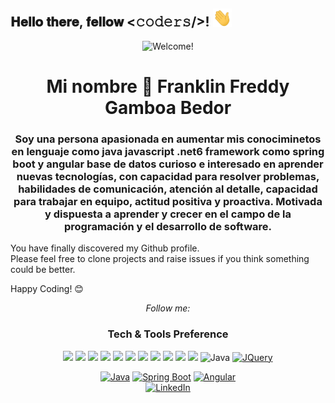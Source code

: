    
<h2> 𝐇𝐞𝐥𝐥𝐨 𝐭𝐡𝐞𝐫𝐞, 𝐟𝐞𝐥𝐥𝐨𝐰 <𝚌𝚘𝚍𝚎𝚛𝚜/>! <img src="https://github.com/ABSphreak/ABSphreak/blob/master/gifs/Hi.gif" width="30px"></h2>

<div align="center" width="50">

<img src="https://i.imgur.com/dTYwdG1.gif" alt="Welcome!" width="300"/>
    <h1 align = "center">Mi nombre 👋 Franklin Freddy Gamboa Bedor</h1>
    <h3 align = "center">Soy una persona apasionada en aumentar mis conociminetos en lenguaje como java javascript .net6 framework como spring boot y angular base de datos curioso e interesado en aprender nuevas tecnologías, con capacidad para resolver problemas, habilidades de comunicación, atención al detalle, capacidad para trabajar en equipo, actitud positiva y proactiva. Motivada y dispuesta a aprender y crecer en el campo de la programación y el desarrollo de software.</h3>
    

</div>

You have finally discovered my Github profile. <br>
Please feel free to clone projects and raise issues if you think something could be better.

Happy Coding! 😊

<div align="center">



<i>Follow me:</i><br>
   ### Tech & Tools Preference

<img src = "https://img.shields.io/badge/-HTML5-E34F26?style=flat&logo=html5&logoColor=white"> <img src = "https://img.shields.io/badge/-CSS3-1572B6?style=flat&logo=css3&logoColor=white">
<img src="https://img.shields.io/badge/-Bootstrap-563D7C?style=flat&logo=bootstrap&logoColor=white">
<img src="https://img.shields.io/badge/-JavaScript-eed718?style=flat&logo=javascript&logoColor=ffffff">
<img src="https://img.shields.io/badge/-Sass-cc6699?style=flat&logo=sass&logoColor=ffffff">
<img src="https://img.shields.io/badge/-MySQL-F29111?style=flat&logo=mysql&logoColor=FFFFFF">
<img src="https://img.shields.io/badge/-Node.js-3C873A?style=flat&logo=Node.js&logoColor=white">
<img src="http://img.shields.io/badge/-Git-F1502F?style=flat&logo=git&logoColor=FFFFFF">
<img src="http://img.shields.io/badge/-Github-000000?style=flat&logo=github&logoColor=FFFFFF">
<img src="http://img.shields.io/badge/-VS%20Code-007ACC?style=flat&logo=visual%20studio%20code&logoColor=white">
<img src="http://img.shields.io/badge/-Java-F89820?style=flat&logo=java&logoColor=white">
<img src="http://img.shields.io/badge/-Java-F89820?style=flat&logo=java&logoColor=white" alt="Java">
  [![JQuery](https://img.shields.io/badge/-JQuery-blue?style=flat&logo=jquery&link=https://github.com/BRdhanani)](https://github.com/BRdhanani) 

[![Java](http://img.shields.io/badge/-Java-F89820?style=flat&logo=java&logoColor=white)](https://www.java.com/)
[![Spring Boot](http://img.shields.io/badge/-Spring%20Boot-6DB33F?style=flat&logo=spring&logoColor=white)](https://spring.io/projects/spring-boot)
[![Angular](http://img.shields.io/badge/-Angular-DD0031?style=flat&logo=angular&logoColor=white)](https://angular.io/)
<br>
<a href="https://www.linkedin.com/in/franklin-freddy-gamboa-bedor" target="_blank"><img src="https://img.shields.io/badge/LinkedIn-%230077B5.svg?&style=flat-square&logo=linkedin&logoColor=white" alt="LinkedIn"></a>


</div>
